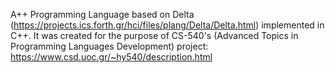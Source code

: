 A++ Programming Language based on Delta (https://projects.ics.forth.gr/hci/files/plang/Delta/Delta.html) implemented in C++. 
It was created for the purpose of CS-540's (Advanced Topics in Programming Languages Development) project: https://www.csd.uoc.gr/~hy540/description.html
